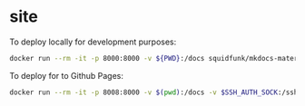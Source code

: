 # site
To deploy locally for development purposes:
```sh
docker run --rm -it -p 8000:8000 -v ${PWD}:/docs squidfunk/mkdocs-material
```

To deploy for to Github Pages:
```sh
docker run --rm -it -p 8008:8000 -v $(pwd):/docs -v $SSH_AUTH_SOCK:/ssh-agent -e SSH_AUTH_SOCK=/ssh-agent squidfunk/mkdocs-material gh-deploy 
```